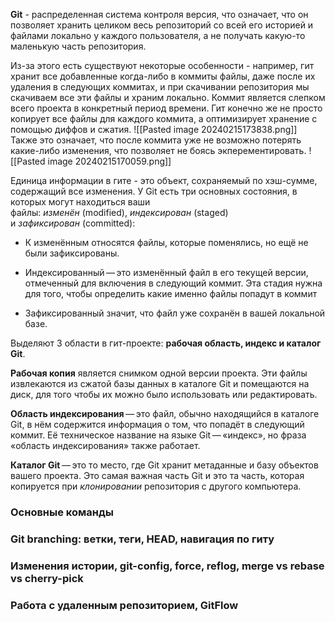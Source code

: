 **Git** - распределенная система контроля версия, что означает, что он позволяет хранить целиком весь репозиторий со всей его историей и файлами локально у каждого пользователя, а не получать какую-то маленькую часть репозитория. 

Из-за этого есть существуют некоторые особенности - например, гит хранит все добавленные когда-либо в коммиты файлы, даже после их удаления в следующих коммитах, и при скачивании репозитория мы скачиваем все эти файлы и храним локально. Коммит является слепком всего проекта в конкретный период времени. Гит конечно же не просто копирует все файлы для каждого коммита, а оптимизирует хранение с помощью диффов и сжатия. 
![[Pasted image 20240215173838.png]]
Также это означает, что после коммита уже не возможно потерять какие-либо изменения, что позволяет не боясь экперементировать.
![[Pasted image 20240215170059.png]]


Единица информации в гите - это объект, сохраняемый по хэш-сумме, содержащий все изменения.
У Git есть три основных состояния, в которых могут находиться ваши файлы: _изменён_ (modified), _индексирован_ (staged) и _зафиксирован_ (committed):

- К изменённым относятся файлы, которые поменялись, но ещё не были зафиксированы.
    
- Индексированный — это изменённый файл в его текущей версии, отмеченный для включения в следующий коммит. Эта стадия нужна для того, чтобы определить какие именно файлы попадут в коммит
    
- Зафиксированный значит, что файл уже сохранён в вашей локальной базе.

Выделяют 3 области в гит-проекте: **рабочая область, индекс и каталог Git**.

**Рабочая копия** является снимком одной версии проекта. Эти файлы извлекаются из сжатой базы данных в каталоге Git и помещаются на диск, для того чтобы их можно было использовать или редактировать.

**Область индексирования** — это файл, обычно находящийся в каталоге Git, в нём содержится информация о том, что попадёт в следующий коммит. Её техническое название на языке Git — «индекс», но фраза «область индексирования» также работает.

**Каталог Git** — это то место, где Git хранит метаданные и базу объектов вашего проекта. Это самая важная часть Git и это та часть, которая копируется при _клонировании_ репозитория с другого компьютера.


### Основные команды

### Git branching: ветки, теги, HEAD, навигация по гиту

### Изменения истории, git-config, force, reflog, merge vs rebase vs cherry-pick

### Работа с удаленным репозиторием, GitFlow